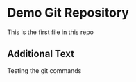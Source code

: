 # Demo Git Repository

This is the first file in this repo

## Additional Text

Testing the git commands